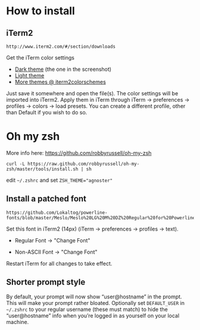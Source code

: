 # How to install

## iTerm2

    http://www.iterm2.com/#/section/downloads
    
Get the iTerm color settings

- [Dark theme](https://raw.githubusercontent.com/altercation/solarized/master/iterm2-colors-solarized/Solarized%20Dark.itermcolors) (the one in the screenshot)
- [Light theme](https://raw.githubusercontent.com/altercation/solarized/master/iterm2-colors-solarized/Solarized%20Light.itermcolors)
- [More themes @ iterm2colorschemes](http://iterm2colorschemes.com/)
    
Just save it somewhere and open the file(s). The color settings will be imported into iTerm2. Apply them in iTerm through iTerm -> preferences -> profiles -> colors -> load presets. You can create a different profile, other than Default if you wish to do so.

# Oh my zsh 

More info here: https://github.com/robbyrussell/oh-my-zsh
    
    curl -L https://raw.github.com/robbyrussell/oh-my-zsh/master/tools/install.sh | sh
    
edit `~/.zshrc` and set `ZSH_THEME="agnoster"`

## Install a patched font

    https://github.com/Lokaltog/powerline-fonts/blob/master/Meslo/Meslo%20LG%20M%20DZ%20Regular%20for%20Powerline.otf
    
Set this font in iTerm2 (14px) (iTerm -> preferences -> profiles -> text).

- Regular Font -> "Change Font"

- Non-ASCII Font -> "Change Font"

Restart iTerm for all changes to take effect.

## Shorter prompt style

By default, your prompt will now show “user@hostname” in the prompt. This will make your prompt rather bloated. Optionally set `DEFAULT_USER` in `~/.zshrc` to your regular username (these must match) to hide the “user@hostname” info when you’re logged in as yourself on your local machine.